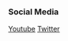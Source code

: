 ### Social Media

[Youtube](https://youtu.be/dQw4w9WgXcQ)
[Twitter](https://twitter.com/IndustriesReid)
